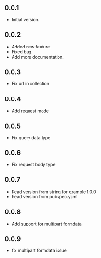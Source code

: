 ## 0.0.1

- Initial version.

## 0.0.2
- Added new feature.
- Fixed bug.
- Add more documentation.

## 0.0.3
- Fix url in collection

## 0.0.4
- Add request mode

## 0.0.5
- Fix query data type

## 0.0.6
- Fix request body type
  
## 0.0.7
- Read version from string for example 1.0.0
- Read version from pubspec.yaml

## 0.0.8
- Add support for multipart formdata

## 0.0.9
- fix multipart formdata issue
